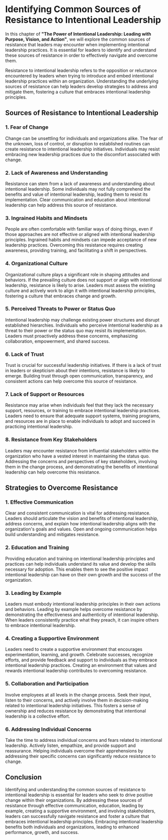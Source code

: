 Identifying Common Sources of Resistance to Intentional Leadership
===========================================================================

In this chapter of **"The Power of Intentional Leadership: Leading with Purpose, Vision, and Action"**, we will explore the common sources of resistance that leaders may encounter when implementing intentional leadership practices. It is essential for leaders to identify and understand these sources of resistance in order to effectively navigate and overcome them.



Resistance to intentional leadership refers to the opposition or reluctance encountered by leaders when trying to introduce and embed intentional leadership practices within an organization. Understanding the underlying sources of resistance can help leaders develop strategies to address and mitigate them, fostering a culture that embraces intentional leadership principles.

Sources of Resistance to Intentional Leadership
-----------------------------------------------

### 1. **Fear of Change**

Change can be unsettling for individuals and organizations alike. The fear of the unknown, loss of control, or disruption to established routines can create resistance to intentional leadership initiatives. Individuals may resist embracing new leadership practices due to the discomfort associated with change.

### 2. **Lack of Awareness and Understanding**

Resistance can stem from a lack of awareness and understanding about intentional leadership. Some individuals may not fully comprehend the benefits and value of intentional leadership, leading them to resist its implementation. Clear communication and education about intentional leadership can help address this source of resistance.

### 3. **Ingrained Habits and Mindsets**

People are often comfortable with familiar ways of doing things, even if those approaches are not effective or aligned with intentional leadership principles. Ingrained habits and mindsets can impede acceptance of new leadership practices. Overcoming this resistance requires creating awareness, providing training, and facilitating a shift in perspectives.

### 4. **Organizational Culture**

Organizational culture plays a significant role in shaping attitudes and behaviors. If the prevailing culture does not support or align with intentional leadership, resistance is likely to arise. Leaders must assess the existing culture and actively work to align it with intentional leadership principles, fostering a culture that embraces change and growth.

### 5. **Perceived Threats to Power or Status Quo**

Intentional leadership may challenge existing power structures and disrupt established hierarchies. Individuals who perceive intentional leadership as a threat to their power or the status quo may resist its implementation. Leaders must proactively address these concerns, emphasizing collaboration, empowerment, and shared success.

### 6. **Lack of Trust**

Trust is crucial for successful leadership initiatives. If there is a lack of trust in leaders or skepticism about their intentions, resistance is likely to emerge. Building trust through open communication, transparency, and consistent actions can help overcome this source of resistance.

### 7. **Lack of Support or Resources**

Resistance may arise when individuals feel that they lack the necessary support, resources, or training to embrace intentional leadership practices. Leaders need to ensure that adequate support systems, training programs, and resources are in place to enable individuals to adopt and succeed in practicing intentional leadership.

### 8. **Resistance from Key Stakeholders**

Leaders may encounter resistance from influential stakeholders within the organization who have a vested interest in maintaining the status quo. Addressing the concerns and perspectives of key stakeholders, involving them in the change process, and demonstrating the benefits of intentional leadership can help overcome this resistance.

Strategies to Overcome Resistance
---------------------------------

### 1. **Effective Communication**

Clear and consistent communication is vital for addressing resistance. Leaders should articulate the vision and benefits of intentional leadership, address concerns, and explain how intentional leadership aligns with the organization's goals and values. Open and ongoing communication helps build understanding and mitigates resistance.

### 2. **Education and Training**

Providing education and training on intentional leadership principles and practices can help individuals understand its value and develop the skills necessary for adoption. This enables them to see the positive impact intentional leadership can have on their own growth and the success of the organization.

### 3. **Leading by Example**

Leaders must embody intentional leadership principles in their own actions and behaviors. Leading by example helps overcome resistance by demonstrating the effectiveness and authenticity of intentional leadership. When leaders consistently practice what they preach, it can inspire others to embrace intentional leadership.

### 4. **Creating a Supportive Environment**

Leaders need to create a supportive environment that encourages experimentation, learning, and growth. Celebrate successes, recognize efforts, and provide feedback and support to individuals as they embrace intentional leadership practices. Creating an environment that values and rewards intentional leadership contributes to overcoming resistance.

### 5. **Collaboration and Participation**

Involve employees at all levels in the change process. Seek their input, listen to their concerns, and actively involve them in decision-making related to intentional leadership initiatives. This fosters a sense of ownership and reduces resistance by demonstrating that intentional leadership is a collective effort.

### 6. **Addressing Individual Concerns**

Take the time to address individual concerns and fears related to intentional leadership. Actively listen, empathize, and provide support and reassurance. Helping individuals overcome their apprehensions by addressing their specific concerns can significantly reduce resistance to change.

Conclusion
----------

Identifying and understanding the common sources of resistance to intentional leadership is essential for leaders who seek to drive positive change within their organizations. By addressing these sources of resistance through effective communication, education, leading by example, creating a supportive environment, and involving stakeholders, leaders can successfully navigate resistance and foster a culture that embraces intentional leadership principles. Embracing intentional leadership benefits both individuals and organizations, leading to enhanced performance, growth, and success.
